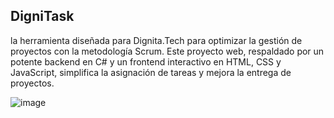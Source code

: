 ## DigniTask 
la herramienta diseñada para Dignita.Tech para optimizar la gestión de proyectos con la metodología Scrum. Este proyecto web, respaldado por un potente backend en C# y un frontend interactivo en HTML, CSS y JavaScript, simplifica la asignación de tareas y mejora la entrega de proyectos.

![image](https://github.com/Jecy2305/DignitaTask/assets/114971923/e061cd61-690b-4215-aa23-ecbbaba676e5)


